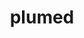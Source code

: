 ---
title: "plumed"
layout: cache
categories: [package, develop]
meta: {"compilers": ["gcc@=11.4.0", "gcc@=9.4.0", "oneapi@=2024.2.1"], "num_specs": 29, "num_specs_by_stack": {"e4s": 8, "e4s-neoverse-v2": 8, "e4s-neoverse_v1": 3, "e4s-oneapi": 8, "e4s-power": 2, "root": 29}, "oss": ["ubuntu20.04", "ubuntu22.04"], "platforms": ["linux"], "stacks": ["e4s", "e4s-neoverse-v2", "e4s-neoverse_v1", "e4s-oneapi", "e4s-power", "root"], "targets": ["neoverse_v1", "neoverse_v2", "ppc64le", "x86_64_v3"], "versions": ["2.9.2"]}
spec_details: [{"compiler": "oneapi@=2024.2.1", "hash": "46xyg32neegyd5pnovq2sq6trwn2cpc4", "os": "ubuntu22.04", "platform": "linux", "size": "-", "stacks": ["e4s-oneapi", "root"], "target": "x86_64_v3", "variants": ["arrayfire=none", "build_system=autotools", "+gsl", "+mpi", "optional_modules=all", "+shared"], "versions": ["2.9.2"]}, {"compiler": "gcc@=11.4.0", "hash": "4jrti2zb2msfa7trvjjosymkr43gtqdn", "os": "ubuntu22.04", "platform": "linux", "size": "-", "stacks": ["e4s", "root"], "target": "x86_64_v3", "variants": ["arrayfire=none", "build_system=autotools", "+gsl", "+mpi", "optional_modules=all", "+shared"], "versions": ["2.9.2"]}, {"compiler": "gcc@=11.4.0", "hash": "4sfjramprp7jkzsc5dofbcximi6so2sq", "os": "ubuntu22.04", "platform": "linux", "size": "-", "stacks": ["e4s-neoverse-v2", "root"], "target": "neoverse_v2", "variants": ["arrayfire=none", "build_system=autotools", "+gsl", "+mpi", "optional_modules=all", "+shared"], "versions": ["2.9.2"]}, {"compiler": "gcc@=11.4.0", "hash": "4wc6lggvs2svmzyuwwtqaftkwqnf4gjw", "os": "ubuntu22.04", "platform": "linux", "size": "-", "stacks": ["e4s-neoverse-v2", "root"], "target": "neoverse_v2", "variants": ["arrayfire=none", "build_system=autotools", "+gsl", "+mpi", "optional_modules=all", "+shared"], "versions": ["2.9.2"]}, {"compiler": "gcc@=11.4.0", "hash": "53ikroqrk5owc7wsifj3w7g22flokuee", "os": "ubuntu22.04", "platform": "linux", "size": "-", "stacks": ["e4s", "root"], "target": "x86_64_v3", "variants": ["arrayfire=none", "build_system=autotools", "+gsl", "+mpi", "optional_modules=all", "+shared"], "versions": ["2.9.2"]}, {"compiler": "oneapi@=2024.2.1", "hash": "5cyblv5v5rx5ccdp4x6dqdbd5hnctbcw", "os": "ubuntu22.04", "platform": "linux", "size": "-", "stacks": ["e4s-oneapi", "root"], "target": "x86_64_v3", "variants": ["arrayfire=none", "build_system=autotools", "+gsl", "+mpi", "optional_modules=all", "+shared"], "versions": ["2.9.2"]}, {"compiler": "gcc@=11.4.0", "hash": "6rid5e77rq5rx5kpo5x2bpngjbwjshfe", "os": "ubuntu22.04", "platform": "linux", "size": "-", "stacks": ["e4s-neoverse-v2", "root"], "target": "neoverse_v2", "variants": ["arrayfire=none", "build_system=autotools", "+gsl", "+mpi", "optional_modules=all", "+shared"], "versions": ["2.9.2"]}, {"compiler": "gcc@=9.4.0", "hash": "aukfixqoje34aiuepehlgjh5nudoveoh", "os": "ubuntu20.04", "platform": "linux", "size": "-", "stacks": ["e4s-power", "root"], "target": "ppc64le", "variants": ["arrayfire=none", "build_system=autotools", "+gsl", "+mpi", "optional_modules=all", "+shared"], "versions": ["2.9.2"]}, {"compiler": "gcc@=9.4.0", "hash": "b3ifenvjpputrerr533fcmng4z5ioqpu", "os": "ubuntu20.04", "platform": "linux", "size": "-", "stacks": ["e4s-power", "root"], "target": "ppc64le", "variants": ["arrayfire=none", "build_system=autotools", "+gsl", "+mpi", "optional_modules=all", "+shared"], "versions": ["2.9.2"]}, {"compiler": "gcc@=11.4.0", "hash": "dxvc5zlspddjraftp45svw3gw2xwwdi6", "os": "ubuntu22.04", "platform": "linux", "size": "-", "stacks": ["e4s-neoverse_v1", "root"], "target": "neoverse_v1", "variants": ["arrayfire=none", "build_system=autotools", "+gsl", "+mpi", "optional_modules=all", "+shared"], "versions": ["2.9.2"]}, {"compiler": "gcc@=11.4.0", "hash": "f4wgif74bplzx7qrdm3ysmbxckw5gzxo", "os": "ubuntu22.04", "platform": "linux", "size": "-", "stacks": ["e4s", "root"], "target": "x86_64_v3", "variants": ["arrayfire=none", "build_system=autotools", "+gsl", "+mpi", "optional_modules=all", "+shared"], "versions": ["2.9.2"]}, {"compiler": "gcc@=11.4.0", "hash": "ftk7c24jf3irsxqhkbkafqll4eb4ndcp", "os": "ubuntu22.04", "platform": "linux", "size": "-", "stacks": ["e4s", "root"], "target": "x86_64_v3", "variants": ["arrayfire=none", "build_system=autotools", "+gsl", "+mpi", "optional_modules=all", "+shared"], "versions": ["2.9.2"]}, {"compiler": "gcc@=11.4.0", "hash": "gdziv4nactcyamgfzk5waxweup7xdbxo", "os": "ubuntu22.04", "platform": "linux", "size": "-", "stacks": ["e4s", "root"], "target": "x86_64_v3", "variants": ["arrayfire=none", "build_system=autotools", "+gsl", "+mpi", "optional_modules=all", "+shared"], "versions": ["2.9.2"]}, {"compiler": "oneapi@=2024.2.1", "hash": "hbxbsm7up5b4544ungw54rhkng4rrxpg", "os": "ubuntu22.04", "platform": "linux", "size": "-", "stacks": ["e4s-oneapi", "root"], "target": "x86_64_v3", "variants": ["arrayfire=none", "build_system=autotools", "+gsl", "+mpi", "optional_modules=all", "+shared"], "versions": ["2.9.2"]}, {"compiler": "gcc@=11.4.0", "hash": "hrcascr656f6pasy65uawhbxuqincthx", "os": "ubuntu22.04", "platform": "linux", "size": "-", "stacks": ["e4s-neoverse_v1", "root"], "target": "neoverse_v1", "variants": ["arrayfire=none", "build_system=autotools", "+gsl", "+mpi", "optional_modules=all", "+shared"], "versions": ["2.9.2"]}, {"compiler": "gcc@=11.4.0", "hash": "idvs7k7p7uj644qjvijshethhsqknd6o", "os": "ubuntu22.04", "platform": "linux", "size": "-", "stacks": ["e4s-neoverse-v2", "root"], "target": "neoverse_v2", "variants": ["arrayfire=none", "build_system=autotools", "+gsl", "+mpi", "optional_modules=all", "+shared"], "versions": ["2.9.2"]}, {"compiler": "oneapi@=2024.2.1", "hash": "lz4lrd7e67tsirwmstwxyeo4izywrj7n", "os": "ubuntu22.04", "platform": "linux", "size": "-", "stacks": ["e4s-oneapi", "root"], "target": "x86_64_v3", "variants": ["arrayfire=none", "build_system=autotools", "+gsl", "+mpi", "optional_modules=all", "+shared"], "versions": ["2.9.2"]}, {"compiler": "oneapi@=2024.2.1", "hash": "mombv3heyg2uzf5rybde3dgasyyu36di", "os": "ubuntu22.04", "platform": "linux", "size": "-", "stacks": ["e4s-oneapi", "root"], "target": "x86_64_v3", "variants": ["arrayfire=none", "build_system=autotools", "+gsl", "+mpi", "optional_modules=all", "+shared"], "versions": ["2.9.2"]}, {"compiler": "gcc@=11.4.0", "hash": "o43ethdau6lmfhn6xqtonx3hk4maouse", "os": "ubuntu22.04", "platform": "linux", "size": "-", "stacks": ["e4s", "root"], "target": "x86_64_v3", "variants": ["arrayfire=none", "build_system=autotools", "+gsl", "+mpi", "optional_modules=all", "+shared"], "versions": ["2.9.2"]}, {"compiler": "oneapi@=2024.2.1", "hash": "p27ghvwdref2psqic4co4eodfyfk6zne", "os": "ubuntu22.04", "platform": "linux", "size": "-", "stacks": ["e4s-oneapi", "root"], "target": "x86_64_v3", "variants": ["arrayfire=none", "build_system=autotools", "+gsl", "+mpi", "optional_modules=all", "+shared"], "versions": ["2.9.2"]}, {"compiler": "oneapi@=2024.2.1", "hash": "pcyyz7yfru3x7lnd2lk3fwxreegjrkwt", "os": "ubuntu22.04", "platform": "linux", "size": "-", "stacks": ["e4s-oneapi", "root"], "target": "x86_64_v3", "variants": ["arrayfire=none", "build_system=autotools", "+gsl", "+mpi", "optional_modules=all", "+shared"], "versions": ["2.9.2"]}, {"compiler": "gcc@=11.4.0", "hash": "pf3vdluyvkgg3miuu3ltd5hydqq3od43", "os": "ubuntu22.04", "platform": "linux", "size": "-", "stacks": ["e4s-neoverse_v1", "root"], "target": "neoverse_v1", "variants": ["arrayfire=none", "build_system=autotools", "+gsl", "+mpi", "optional_modules=all", "+shared"], "versions": ["2.9.2"]}, {"compiler": "gcc@=11.4.0", "hash": "pf4wuba5kz4u55dp4wf3uq2x3xirn6yz", "os": "ubuntu22.04", "platform": "linux", "size": "-", "stacks": ["e4s-neoverse-v2", "root"], "target": "neoverse_v2", "variants": ["arrayfire=none", "build_system=autotools", "+gsl", "+mpi", "optional_modules=all", "+shared"], "versions": ["2.9.2"]}, {"compiler": "gcc@=11.4.0", "hash": "qjkynogyuj2o6u2ap5m5ogmlizy7uc2k", "os": "ubuntu22.04", "platform": "linux", "size": "-", "stacks": ["e4s", "root"], "target": "x86_64_v3", "variants": ["arrayfire=none", "build_system=autotools", "+gsl", "+mpi", "optional_modules=all", "+shared"], "versions": ["2.9.2"]}, {"compiler": "gcc@=11.4.0", "hash": "t2ptnc733stxqkf7iky75olaizudlsjf", "os": "ubuntu22.04", "platform": "linux", "size": "-", "stacks": ["e4s-neoverse-v2", "root"], "target": "neoverse_v2", "variants": ["arrayfire=none", "build_system=autotools", "+gsl", "+mpi", "optional_modules=all", "+shared"], "versions": ["2.9.2"]}, {"compiler": "gcc@=11.4.0", "hash": "uqituia3uiwzvem6azr4ztpnphgpzdny", "os": "ubuntu22.04", "platform": "linux", "size": "-", "stacks": ["e4s-neoverse-v2", "root"], "target": "neoverse_v2", "variants": ["arrayfire=none", "build_system=autotools", "+gsl", "+mpi", "optional_modules=all", "+shared"], "versions": ["2.9.2"]}, {"compiler": "gcc@=11.4.0", "hash": "wpsr527clcpzdwlqnrvrlio3bu77xr4h", "os": "ubuntu22.04", "platform": "linux", "size": "-", "stacks": ["e4s", "root"], "target": "x86_64_v3", "variants": ["arrayfire=none", "build_system=autotools", "+gsl", "+mpi", "optional_modules=all", "+shared"], "versions": ["2.9.2"]}, {"compiler": "oneapi@=2024.2.1", "hash": "wwwfizj3i5iba5qkvkgyjyvwbx7nnc5a", "os": "ubuntu22.04", "platform": "linux", "size": "-", "stacks": ["e4s-oneapi", "root"], "target": "x86_64_v3", "variants": ["arrayfire=none", "build_system=autotools", "+gsl", "+mpi", "optional_modules=all", "+shared"], "versions": ["2.9.2"]}, {"compiler": "gcc@=11.4.0", "hash": "y4j76u6heaazfkccywvwukcrc7wpep4c", "os": "ubuntu22.04", "platform": "linux", "size": "-", "stacks": ["e4s-neoverse-v2", "root"], "target": "neoverse_v2", "variants": ["arrayfire=none", "build_system=autotools", "+gsl", "+mpi", "optional_modules=all", "+shared"], "versions": ["2.9.2"]}]
---